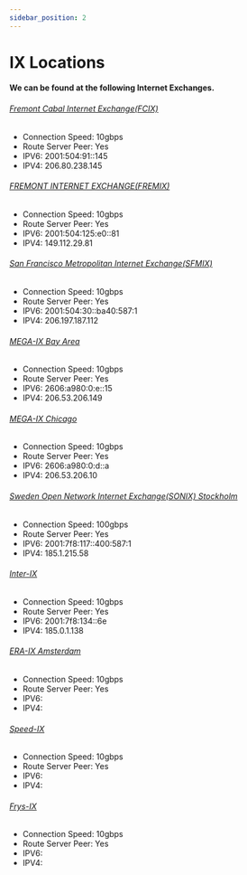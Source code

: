 ```yaml
---
sidebar_position: 2
---
```


# IX Locations

#### We can be found at the following Internet Exchanges.

###### [Fremont Cabal Internet Exchange(FCIX)](https://fcix.net)
* Connection Speed: 10gbps
* Route Server Peer: Yes
* IPV6: 2001:504:91::145
* IPV4: 206.80.238.145

###### [FREMONT INTERNET EXCHANGE(FREMIX)](https://fremix.exchange/)
* Connection Speed: 10gbps
* Route Server Peer: Yes
* IPV6: 2001:504:125:e0::81
* IPV4: 149.112.29.81

###### [San Francisco Metropolitan Internet Exchange(SFMIX)](https://sfmix.org)
* Connection Speed: 10gbps
* Route Server Peer: Yes
* IPV6: 2001:504:30::ba40:587:1
* IPV4: 206.197.187.112

###### [MEGA-IX Bay Area](https://www.megaport.com/solutions/mega-ix/)
* Connection Speed: 10gbps
* Route Server Peer: Yes
* IPV6: 2606:a980:0:e::15
* IPV4: 206.53.206.149

###### [MEGA-IX Chicago](https://www.megaport.com/solutions/mega-ix/)
* Connection Speed: 10gbps
* Route Server Peer: Yes
* IPV6: 2606:a980:0:d::a
* IPV4: 206.53.206.10

###### [Sweden Open Network Internet Exchange(SONIX) Stockholm](https://sonix.network/)
* Connection Speed: 100gbps
* Route Server Peer: Yes
* IPV6: 2001:7f8:117::400:587:1
* IPV4: 185.1.215.58

###### [Inter-IX](https://www.inter-ix.net/en)
* Connection Speed: 10gbps
* Route Server Peer: Yes
* IPV6: 2001:7f8:134::6e
* IPV4: 185.0.1.138


###### [ERA-IX Amsterdam](https://www.era-ix.com/amsterdam)
* Connection Speed: 10gbps
* Route Server Peer: Yes
* IPV6: 
* IPV4: 


###### [Speed-IX](https://speed-ix.net)
* Connection Speed: 10gbps
* Route Server Peer: Yes
* IPV6: 
* IPV4: 

###### [Frys-IX](https://www.frys-ix.net)
* Connection Speed: 10gbps
* Route Server Peer: Yes
* IPV6: 
* IPV4: 